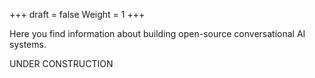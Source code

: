 +++
draft = false
Weight = 1
+++

Here you find information about building open-source conversational AI systems.

UNDER CONSTRUCTION
